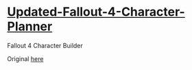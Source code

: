 # [Updated-Fallout-4-Character-Planner](http://crystallook.github.io/fo4/)

Fallout 4 Character Builder

Original [here](http://mmartinx.github.io/fo4/)
